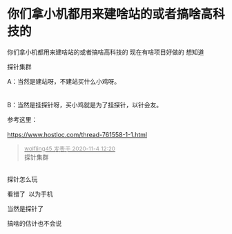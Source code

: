 # 你们拿小机都用来建啥站的或者搞啥高科技的


你们拿小机都用来建啥站的或者搞啥高科技的<img src="static/image/smiley/yct/014.gif" smilieid="45" border="0" alt="" /> 现在有啥项目好做的<img src="static/image/smiley/yct/004.gif" smilieid="34" border="0" alt="" /> 想知道

探针集群<img id="aimg_Q7Rj6" onclick="zoom(this, this.src, 0, 0, 0)" class="zoom" src="https://cdn.jsdelivr.net/gh/hishis/forum-master/public/images/patch.gif" onmouseover="img_onmouseoverfunc(this)" onload="thumbImg(this)" border="0" alt="" />

A：当然是建站呀，不建站买什么小鸡呀。<img src="static/image/smiley/yct/006.gif" smilieid="32" border="0" alt="" /><br />
<br />
<br />
B：当然是挂探针呀，买小鸡就是为了挂探针，以针会友。<img src="static/image/smiley/yct/008.gif" smilieid="39" border="0" alt="" /><img id="aimg_Yb787" onclick="zoom(this, this.src, 0, 0, 0)" class="zoom" src="https://cdn.jsdelivr.net/gh/hishis/forum-master/public/images/patch.gif" onmouseover="img_onmouseoverfunc(this)" onload="thumbImg(this)" border="0" alt="" />

参考这里：<br />
<br />
https://www.hostloc.com/thread-761558-1-1.html

<div class="quote"><blockquote><font size="2"><a href="https://www.hostloc.com/forum.php?mod=redirect&amp;goto=findpost&amp;pid=9400872&amp;ptid=762264" target="_blank"><font color="#999999">wolfling45 发表于 2020-11-4 12:20</font></a></font><br />
探针集群</blockquote></div><br />
<img src="static/image/smiley/yct/014.gif" smilieid="45" border="0" alt="" />探针怎么玩

看错了&nbsp;&nbsp;以为手机<img id="aimg_ZQQdB" onclick="zoom(this, this.src, 0, 0, 0)" class="zoom" src="https://cdn.jsdelivr.net/gh/hishis/forum-master/public/images/patch.gif" onmouseover="img_onmouseoverfunc(this)" onload="thumbImg(this)" border="0" alt="" />

当然是探针了

搞啥的估计也不会说
